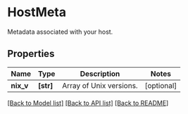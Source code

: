# HostMeta

Metadata associated with your host.

## Properties
Name | Type | Description | Notes
------------ | ------------- | ------------- | -------------
**nix_v** | **[str]** | Array of Unix versions. | [optional] 

[[Back to Model list]](README.md#documentation-for-models) [[Back to API list]](README.md#documentation-for-api-endpoints) [[Back to README]](README.md)


